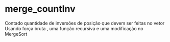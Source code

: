 # merge_countInv
Contado quantidade de inversões de posição que devem ser feitas no vetor
Usando força bruta , uma função recursiva e uma modificação no MergeSort

